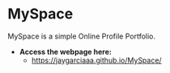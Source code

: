 # MySpace

MySpace is a simple Online Profile Portfolio.

* **Access the webpage here:**
  - https://jaygarciaaa.github.io/MySpace/

